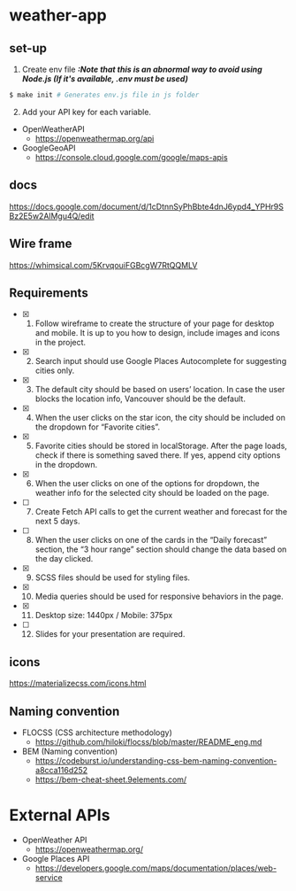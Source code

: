 # weather-app

## set-up

1. Create env file
   **_:Note that this is an abnormal way to avoid using Node.js (If it's available, .env must be used)_**

```sh
$ make init # Generates env.js file in js folder
```

2. Add your API key for each variable.

- OpenWeatherAPI
  - https://openweathermap.org/api
- GoogleGeoAPI
  - https://console.cloud.google.com/google/maps-apis

## docs

https://docs.google.com/document/d/1cDtnnSyPhBbte4dnJ6ypd4_YPHr9SBz2E5w2AlMgu4Q/edit

## Wire frame

https://whimsical.com/5KrvqouiFGBcgW7RtQQMLV

## Requirements

- [x] 1. Follow wireframe to create the structure of your page for desktop and mobile. It is up to you how to design, include images and icons in the project.
- [x] 2. Search input should use Google Places Autocomplete for suggesting cities only.
- [x] 3. The default city should be based on users’ location. In case the user blocks the location info, Vancouver should be the default.
- [x] 4. When the user clicks on the star icon, the city should be included on the dropdown for “Favorite cities”.
- [x] 5. Favorite cities should be stored in localStorage. After the page loads, check if there is something saved there. If yes, append city options in the dropdown.
- [x] 6. When the user clicks on one of the options for dropdown, the weather info for the selected city should be loaded on the page.
- [ ] 7. Create Fetch API calls to get the current weather and forecast for the next 5 days.
- [ ] 8. When the user clicks on one of the cards in the “Daily forecast” section, the “3 hour range” section should change the data based on the day clicked.
- [x] 9. SCSS files should be used for styling files.
- [x] 10. Media queries should be used for responsive behaviors in the page.
- [x] 11. Desktop size: 1440px / Mobile: 375px
- [ ] 12. Slides for your presentation are required.

## icons

https://materializecss.com/icons.html

## Naming convention

- FLOCSS (CSS architecture methodology)
  - https://github.com/hiloki/flocss/blob/master/README_eng.md
- BEM (Naming convention)
  - https://codeburst.io/understanding-css-bem-naming-convention-a8cca116d252
  - https://bem-cheat-sheet.9elements.com/

# External APIs

- OpenWeather API
  - https://openweathermap.org/
- Google Places API
  - https://developers.google.com/maps/documentation/places/web-service

